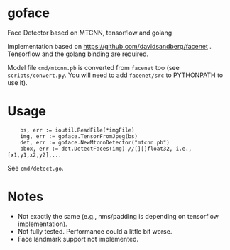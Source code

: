 # goface
Face Detector based on MTCNN, tensorflow and golang

Implementation based on https://github.com/davidsandberg/facenet . Tensorflow and the golang binding are required. 

Model file `cmd/mtcnn.pb` is converted from `facenet` too (see `scripts/convert.py`. You will need to add `facenet/src` to PYTHONPATH to use it).

# Usage

```
	bs, err := ioutil.ReadFile(*imgFile)
	img, err := goface.TensorFromJpeg(bs)
	det, err := goface.NewMtcnnDetector("mtcnn.pb")
	bbox, err := det.DetectFaces(img) //[][]float32, i.e., [x1,y1,x2,y2],...
```
See `cmd/detect.go`.

# Notes

* Not exactly the same (e.g., nms/padding is depending on tensorflow implementation).
* Not fully tested. Performance could a little bit worse.
* Face landmark support not implemented.
